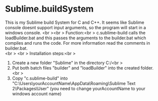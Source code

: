 Sublime.buildSystem
===================
This is my Sublime build System for C and C++. It seems like Sublime console doesnt support input arguments, so the program will start in a windows console.
<br \><br \>
Function:<br \>
c.sublime-build calls the loadBuilder.bat and this passes the arguments to the builder.bat which compiles and runs the code. 
For more information read the comments in builder.bat.  
<br \>
<br \>
Installation steps:<br \>
1. Create a new folder "Sublime" in the directory C:/<br \>
2. Put both batch files "builder" and "loadBuilder" into the created folder.<br \>
3. Copy "c.sublime-build" into "C:\Users\yourAccountName\AppData\Roaming\Sublime Text 2\Packages\User" (you need to change yourAccountName to your windows account name)
